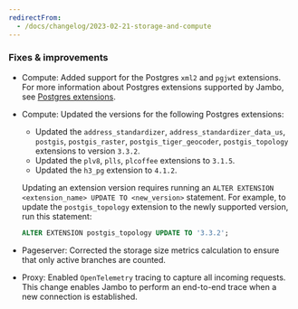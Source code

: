 ```yaml
---
redirectFrom:
  - /docs/changelog/2023-02-21-storage-and-compute
---
```


### Fixes & improvements

- Compute: Added support for the Postgres `xml2` and `pgjwt` extensions. For more information about Postgres extensions supported by Jambo, see [Postgres extensions](/docs/extensions/pg-extensions).
- Compute: Updated the versions for the following Postgres extensions:

  - Updated the `address_standardizer`, `address_standardizer_data_us`, `postgis`, `postgis_raster`, `postgis_tiger_geocoder`, `postgis_topology` extensions to version `3.3.2`.
  - Updated the `plv8`, `plls`, `plcoffee` extensions to `3.1.5`.
  - Updated the `h3_pg` extension to `4.1.2`.

  Updating an extension version requires running an `ALTER EXTENSION <extension_name> UPDATE TO <new_version>` statement. For example, to update the `postgis_topology` extension to the newly supported version, run this statement:

  ```sql
  ALTER EXTENSION postgis_topology UPDATE TO '3.3.2';
  ```

- Pageserver: Corrected the storage size metrics calculation to ensure that only active branches are counted.
- Proxy: Enabled `OpenTelemetry` tracing to capture all incoming requests. This change enables Jambo to perform an end-to-end trace when a new
  connection is established.
